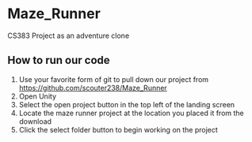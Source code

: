 # Maze_Runner
CS383 Project as an adventure clone 

## How to run our code
1. Use your favorite form of git to pull down our project from https://github.com/scouter238/Maze_Runner
2. Open Unity
3. Select the open project button in the top left of the landing screen
4. Locate the maze runner project at the location you placed it from the download
5. Click the select folder button to begin working on the project